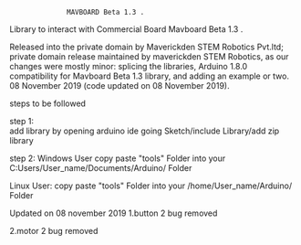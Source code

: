 
                  MAVBOARD Beta 1.3 .



Library to interact with Commercial Board Mavboard Beta 1.3 .

Released into the private domain by Maverickden STEM Robotics Pvt.ltd; private 
domain release maintained by maverickden STEM Robotics, as our changes were mostly minor: 
splicing the libraries, Arduino 1.8.0 compatibility for Mavboard Beta 1.3 library, 
and adding an example or two.
08 November 2019 (code updated on 08 November 2019).


steps to be followed

step 1:  
      add library by opening arduino ide
      going Sketch/include Library/add zip library

 
step 2:
   Windows User
    copy paste "tools" Folder into your C:Users/User_name/Documents/Arduino/ Folder

  Linux User:
    copy paste "tools" Folder into your /home/User_name/Arduino/ Folder

  
  Updated on 08 november 2019
  1.button 2 bug removed  
  
  2.motor 2 bug removed
